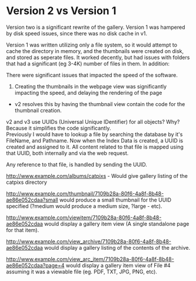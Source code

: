 Version 2 vs Version 1
==========

Version two is a significant rewrite of the gallery.  Version 1 was hampered by disk speed issues, since there was no disk cache in v1.

Version 1 was written utilizing only a file system, so it would attempt to cache the directory in memory, and the thumbnails 
were created on disk, and stored as seperate files.  It worked decently, but had issues with folders that had a significant 
(eg 3-4K) number of files in them.  In addition:

There were significant issues that impacted the speed of the software.

1) Creating the thumbnails in the webpage view was significantly impacting the speed, and delaying the rendering of the page
  * v2 resolves this by having the thumbnail view contain the code for the thumbnail creation.
  
v2 and v3 use UUIDs (Universal Unique IDentifier) for all objects?  Why?  Because it simplifies the code significantly.  
Previously I would have to lookup a file by searching the database by it's FileName, and Pathname.  Now when the Index Data is 
created, a UUID is created and assigned to it.  All content related to that file is mapped using that UUID, both internally 
and via the web request.  

Any reference to that file, is handled by sending the UUID.  

http://www.example.com/albums/catpixs   - Would give gallery listing of the catpixs directory

http://www.example.com/thumbnail/7109b28a-80f6-4a8f-8b48-ae86e052cdaa?small would produce a small thumbnail for the UUID specified (?medium would produce a medium size, ?large - etc).

http://www.example.com/viewitem/7109b28a-80f6-4a8f-8b48-ae86e052cdaa would display a gallery item view (A single standalone page for that item).

http://www.example.com/view_archive/7109b28a-80f6-4a8f-8b48-ae86e052cdaa would display a gallery listing of the contents of the archive.

http://www.example.com/view_arc_item/7109b28a-80f6-4a8f-8b48-ae86e052cdaa?page=4 would display a gallery item view of File #4 assuming it was a viewable file (eg. PDF, TXT, JPG, PNG, etc).  

